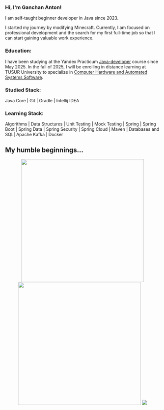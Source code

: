 ### Hi, I'm Ganchan Anton!

I am self-taught beginner developer in Java since 2023.

I started my journey by modifying Minecraft. Currently, I am focused on professional development and the search for my first full-time job so that I can start gaining valuable work experience.

### Education:
I have been studying at the Yandex Practicum [Java-developer](https://practicum.yandex.ru/java-developer-plus/) course since May 2025. 
In the fall of 2025, I will be enrolling in distance learning at TUSUR University to specialize in [Computer Hardware and Automated Systems Software](https://fdo.tusur.ru/directions/informatika-i-vycislitelnaia-texnika-programmnoe-obespecenie-sredstv-vycislitelnoi-texniki-i-avtomatizirovannyx-sistem).

### Studied Stack: 
Java Core | Git | Gradle | Intellij IDEA

### Learning Stack: 
Algorithms | Data Structures | Unit Testing | Mock Testing | Spring | Spring Boot | Spring Data | Spring Security | Spring Cloud | Maven | Databases and SQL| Apache Kafka | Docker

## My humble beginnings...
<div align="center">
  <img src="https://github-readme-streak-stats.herokuapp.com/?user=SoulxluoS&theme=dark" width="400" />
  <a href="https://leetcode.com/Soul_luoS/"><img src="https://leetcard.jacoblin.cool/Soul_luoS?theme=dark" width="400" /></a>
  <a href="https://www.codewars.com/users/YoungSoulluoS"><img src="https://www.codewars.com/users/YoungSoulluoS/badges/large" /></a>
</div>
